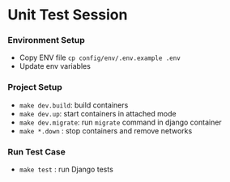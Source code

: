 # Unit Test Session


### Environment Setup
- Copy ENV file `cp config/env/.env.example .env`
- Update env variables


### Project Setup
- `make dev.build`: build containers
- `make dev.up`: start containers in attached mode
- `make dev.migrate`: run `migrate` command in django container
- `make *.down` : stop containers and remove networks

### Run Test Case
- `make test` : run Django tests
